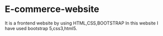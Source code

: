 # E-commerce-website
It is a frontend website by using HTML,CSS,BOOTSTRAP
In this website  I have used bootstrap 5,css3,html5.
